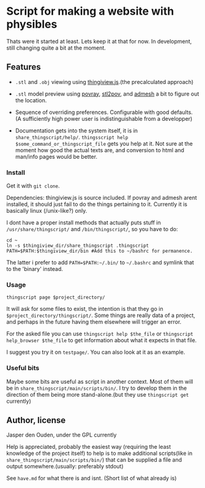 
# Script for making a website with physibles
Thats were it started at least. Lets keep it at that for now. 
In development, still changing quite a bit at the moment.

## Features
* `.stl` and `.obj` viewing using
[thingiview.js](https://github.com/tbuser/thingiview.js).(the precalculated approach)

* `.stl` model preview using [povray](http://povray.org/), [stl2pov](http://rsmith.home.xs4all.nl/software/py-stl-stl2pov.html"), and [admesh](http://www.varlog.com/admesh-htm) 
  a bit to figure out the location.

* Sequence of overriding preferences. Configurable with good defaults.
  (A sufficiently high power user is indistinguishable from a developper)

* Documentation gets into the system itself, it is in `share_thingscript/help/`.
  `thingsscript help $some_command_or_thingscript_file` gets you help at it.
  Not sure at the moment how good the actual texts are, and conversion to html 
  and man/info pages would be better.

### Install
Get it with `git clone`.

Dependencies: thingiview.js is source included. If povray and admesh arent
installed, it should just fail to do the things pertaining to it. Currently it 
is basically linux (/unix-like?) only.

I dont have a proper install methods that actually puts stuff in
`/usr/share/thingscript/` and `/bin/thingscript/`, so you have to do:

    cd ~
    ln -s $thingiview_dir/share_thingscript .thingscript
    PATH=$PATH:$thingiview_dir/bin #Add this to ~/bashrc for permanence.

The latter i prefer to add `PATH=$PATH:~/.bin/` to `~/.bashrc` and symlink that
to the 'binary' instead.

### Usage
    
    thingscript page $project_directory/

It will ask for some files to exist, the intention is that they go in 
`$project_directory/thingscript/`. Some things are really data of a project,
and perhaps in the future having them elsewhere will trigger an error.

For the asked file you can use `thingscript help $the_file` or
`thingscript help_browser $the_file` to get information about what it expects
in that file.

I suggest you try it on `testpage/`. You can also look at it as an example.

### Useful bits
Maybe some bits are useful as script in another context. Most of them will be in
`share_thingscript/main/scripts/bin/`. I try to develop them in the direction
of them being more stand-alone.(but they use `thingscript get` currently)

## Author, license
Jasper den Ouden, under the GPL currently

Help is appreciated, probably the easiest way
(requiring the least knowledge of the project itself) to help is to make
additional scripts(like in `share_thingscript/main/scripts/bin/`) that can
be supplied a file and output somewhere.(usually: preferably stdout)

See `have.md` for what there is and isnt. (Short list of what already is)
